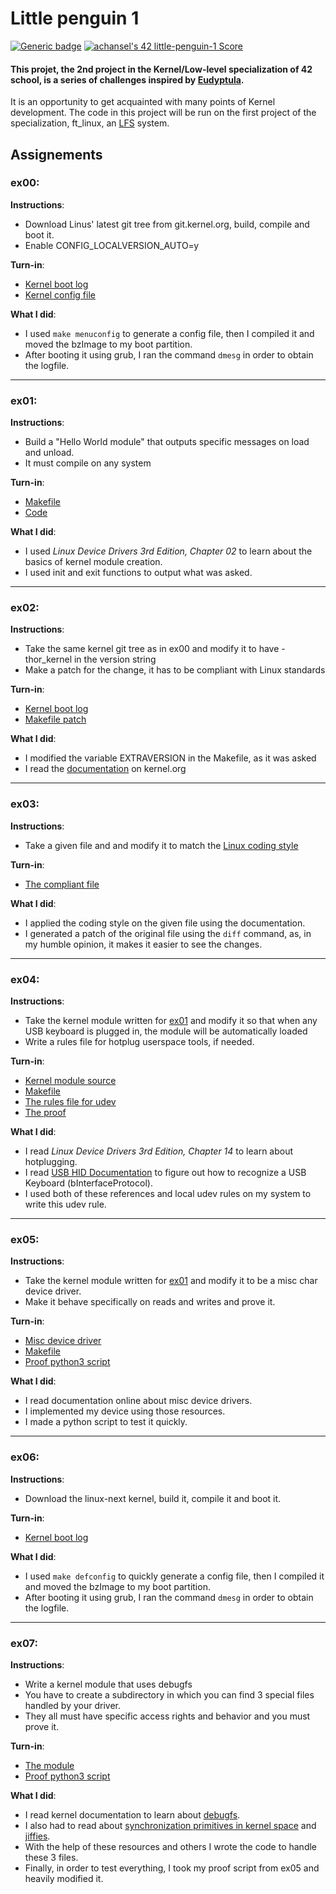 # Little penguin 1
[![Generic badge](https://img.shields.io/static/v1?label=Skills&message=C%2C%20Linux%2C%20Kernel&color=red&style=for-the-badge)](https://shields.io/)
[![achansel's 42 little-penguin-1 Score](https://badge42.vercel.app/api/v2/cl23cxs1j002509mbpg1bd1bu/project/2943565)](https://github.com/JaeSeoKim/badge42)
#### This projet, the 2nd project in the Kernel/Low-level specialization of 42 school, is a series of challenges inspired by [Eudyptula](http://eudyptula-challenge.org/).

It is an opportunity to get acquainted with many points of Kernel development.
The code in this project will be run on the first project of the specialization, ft_linux, an [LFS](https://www.linuxfromscratch.org/) system.

## Assignements
### ex00:
**Instructions**:
  - Download Linus' latest git tree from git.kernel.org, build, compile and boot it.
  - Enable CONFIG_LOCALVERSION_AUTO=y

**Turn-in**:
  - [Kernel boot log](ex00/boot.log)
  - [Kernel config file](ex00/config)
  
**What I did**:
- I used `make menuconfig` to generate a config file, then I compiled it and moved the bzImage to my boot partition.
- After booting it using grub, I ran the command `dmesg` in order to obtain the logfile.

----------

### ex01:
**Instructions**:
  - Build a "Hello World module" that outputs specific messages on load and unload.
  - It must compile on any system

**Turn-in**:
  - [Makefile](ex01/Makefile)
  - [Code](ex01/module.c)
 
**What I did**:
  - I used *Linux Device Drivers 3rd Edition, Chapter 02* to learn about the basics of kernel module creation.
  - I used init and exit functions to output what was asked.

----------

### ex02:
**Instructions**:
  - Take the same kernel git tree as in ex00 and modify it to have -thor_kernel in the version string
  - Make a patch for the change, it has to be compliant with Linux standards

**Turn-in**:
  - [Kernel boot log](ex02/boot.log)
  - [Makefile patch](ex02/0001-Added-thor_kernel-in-version-string.patch)
 
**What I did**:
  - I modified the variable EXTRAVERSION in the Makefile, as it was asked
  - I read the [documentation](https://www.kernel.org/doc/html/v4.17/process/submitting-patches.html) on kernel.org
  
----------

### ex03:
**Instructions**:
  - Take a given file and and modify it to match the [Linux coding style](https://www.kernel.org/doc/html/v4.10/process/coding-style.html)

**Turn-in**:
  - [The compliant file](ex03/norme.patch)
 
**What I did**:
  - I applied the coding style on the given file using the documentation.
  - I generated a patch of the original file using the `diff` command, as, in my humble opinion, it makes it easier to see the changes.
  
 ----------

### ex04:
**Instructions**:
  - Take the kernel module written for [ex01](ex01/) and modify it so that when any USB keyboard is plugged in, the module will be automatically loaded
  - Write a rules file for hotplug userspace tools, if needed.

**Turn-in**:
  - [Kernel module source](ex04/keyboard_dd.c)
  - [Makefile](ex04/Makefile)
  - [The rules file for udev](ex04/69-keyboard.rules)
  - [The proof](ex04/proof.log)
 
**What I did**:
  - I read *Linux Device Drivers 3rd Edition, Chapter 14* to learn about hotplugging.
  - I read [USB HID Documentation](https://www.usb.org/sites/default/files/hid1_11.pdf) to figure out how to recognize a USB Keyboard (bInterfaceProtocol).
  - I used both of these references and local udev rules on my system to write this udev rule.


 ----------

### ex05:
**Instructions**:
  - Take the kernel module written for [ex01](ex01/) and modify it to be a misc char device driver.
  - Make it behave specifically on reads and writes and prove it.

**Turn-in**:
  - [Misc device driver](ex05/misc_device.c)
  - [Makefile](ex05/Makefile)
  - [Proof python3 script](ex05/proof.py)
 
**What I did**:
  - I read documentation online about misc device drivers.
  - I implemented my device using those resources.
  - I made a python script to test it quickly.

---------

### ex06:
**Instructions**:
  - Download the linux-next kernel, build it, compile it and boot it.

**Turn-in**:
  - [Kernel boot log](ex06/boot.log)
 
**What I did**:
  - I used `make defconfig` to quickly generate a config file, then I compiled it and moved the bzImage to my boot partition.
  - After booting it using grub, I ran the command `dmesg` in order to obtain the logfile.

---------

### ex07:
**Instructions**:
  - Write a kernel module that uses debugfs
  - You have to create a subdirectory in which you can find 3 special files handled by your driver.
  - They all must have specific access rights and behavior and you must prove it.

**Turn-in**:
  - [The module](ex07)
  - [Proof python3 script](ex07/proof.py)
 
**What I did**:
  - I read kernel documentation to learn about [debugfs](https://docs.kernel.org/filesystems/debugfs.html).
  - I also had to read about [synchronization primitives in kernel space](https://docs.kernel.org/locking/mutex-design.html) and [jiffies](https://git.kernel.org/pub/scm/linux/kernel/git/torvalds/linux.git/tree/include/linux/jiffies.h).
  - With the help of these resources and others I wrote the code to handle these 3 files.
  - Finally, in order to test everything, I took my proof script from ex05 and heavily modified it.



